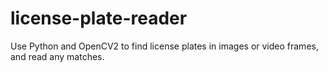 # license-plate-reader
Use Python and OpenCV2 to find license plates in images or video frames, and read any matches.
